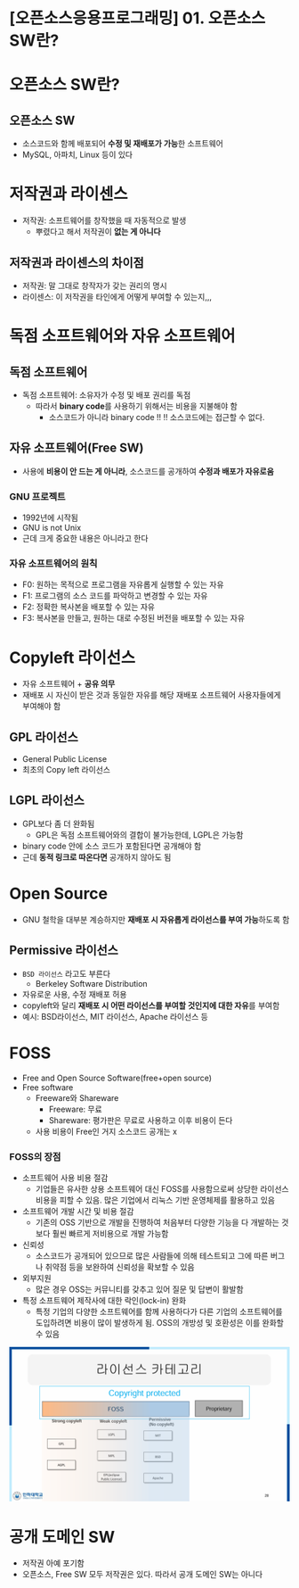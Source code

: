 # [오픈소스응용프로그래밍] 01. 오픈소스 SW란?

# 오픈소스 SW란?

## 오픈소스 SW

- 소스코드와 함께 배포되어 **수정 및 재배포가 가능**한 소프트웨어
- MySQL, 아파치, Linux 등이 있다

# 저작권과 라이센스

- 저작권: 소프트웨어를 창작했을 때 자동적으로 발생
    - 뿌렸다고 해서 저작권이 **없는 게 아니다**

## 저작권과 라이센스의 차이점

- 저작권: 말 그대로 창작자가 갖는 권리의 명시
- 라이센스: 이 저작권을 타인에게 어떻게 부여할 수 있는지,,,

# 독점 소프트웨어와 자유 소프트웨어

## 독점 소프트웨어

- 독점 소프트웨어: 소유자가 수정 및 배포 권리를 독점
    - 따라서 **binary code**를 사용하기 위해서는 비용을 지불해야 함
        - 소스코드가 아니라 binary code !! !! 소스코드에는 접근할 수 없다.

## 자유 소프트웨어(Free SW)

- 사용에 **비용이 안 드는 게 아니라**, 소스코드를 공개하여 **수정과 배포가 자유로움**

### GNU 프로젝트

- 1992년에 시작됨
- GNU is not Unix
- 근데 크게 중요한 내용은 아니라고 한다

### 자유 소프트웨어의 원칙

- F0: 원하는 목적으로 프로그램을 자유롭게 실행할 수 있는 자유
- F1: 프로그램의 소스 코드를 파악하고 변경할 수 있는 자유
- F2: 정확한 복사본을 배포할 수 있는 자유
- F3: 복사본을 만들고, 원하는 대로 수정된 버전을 배포할 수 있는 자유

# Copyleft 라이선스

- 자유 소프트웨어 + **공유 의무**
- 재배포 시 자신이 받은 것과 동일한 자유를 해당 재배포 소프트웨어 사용자들에게 부여해야 함

## GPL 라이선스

- General Public License
- 최초의 Copy left 라이선스

## LGPL 라이선스

- GPL보다 좀 더 완화됨
    - GPL은 독점 소프트웨어와의 결합이 불가능한데, LGPL은 가능함
- binary code 안에 소스 코드가 포함된다면 공개해야 함
- 근데 **동적 링크로 따온다면** 공개하지 않아도 됨

# Open Source

- GNU 철학을 대부분 계승하지만 **재배포 시 자유롭게 라이선스를 부여 가능**하도록 함

## Permissive 라이선스

- `BSD 라이선스` 라고도 부른다
    - Berkeley Software Distribution
- 자유로운 사용, 수정 재배포 허용
- copyleft와 달리 **재배포 시 어떤 라이선스를 부여할 것인지에 대한 자유**를 부여함
- 예시: BSD라이선스, MIT 라이선스, Apache 라이선스 등

# FOSS

- Free and Open Source Software(free+open source)
- Free software
    - Freeware와 Shareware
        - Freeware: 무료
        - Shareware: 평가판은 무료로 사용하고 이후 비용이 든다
    - 사용 비용이 Free인 거지 소스코드 공개는 x

### FOSS의 장점

- 소프트웨어 사용 비용 절감
    - 기업들은 유사한 상용 소프트웨어 대신 FOSS를 사용함으로써 상당한 라이선스 비용을 피할 수 있음. 많은 기업에서 리눅스 기반 운영체제를 활용하고 있음
- 소프트웨어 개발 시간 및 비용 절감
    - 기존의 OSS 기반으로 개발을 진행하여 처음부터 다양한 기능을 다 개발하는 것보다 훨씬 빠르게 저비용으로 개발 가능함
- 신뢰성
    - 소스코드가 공개되어 있으므로 많은 사람들에 의해 테스트되고 그에 따른 버그나 취약점 등을
     보완하여 신뢰성을 확보할 수 있음
- 외부지원
    - 많은 경우 OSS는 커뮤니티를 갖추고 있어 질문 및 답변이 활발함
- 특정 소프트웨어 제작사에 대한 락인(lock-in) 완화
    - 특정 기업의 다양한 소프트웨어를 함께 사용하다가 다른 기업의 소프트웨어를 도입하려면 비용이 많이 발생하게 됨. OSS의 개방성 및 호환성은 이를 완화할 수 있음

![image.png](image.png)

# 공개 도메인 SW

- 저작권 아예 포기함
- 오픈소스, Free SW 모두 저작권은 있다. 따라서 공개 도메인 SW는 아니다